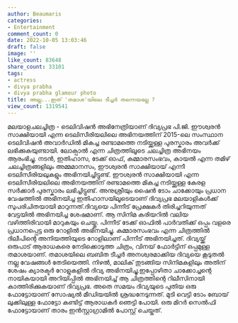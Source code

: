 ```yaml
---
author: Beaumaris
categories:
- Entertainment
comment_count: 0
date: 2022-10-05 13:03:46
draft: false
image: ''
like_count: 83648
share_count: 33101
tags:
- actress
- divya prabha
- divya prabha glamour photo
title: അല്ല...ഇത് 'തമാശ'യിലെ ടീച്ചർ തന്നെയല്ലേ ?
view_count: 1319541
---
```


മലയാളചലച്ചിത്ര - ടെലിവിഷൻ അഭിനേത്രിയാണ് ദിവ്യപ്രഭ പി.ജി. ഈശ്വരൻ സാക്ഷിയായി എന്ന ടെലിസീരിയലിലെ അഭിനയത്തിന് 2015-ലെ സംസ്ഥാന ടെലിവിഷൻ അവാർഡിൽ മികച്ച രണ്ടാമത്തെ നടിയ്ക്കുള്ള പുരസ്കാരം അവർക്ക് ലഭിക്കുകയുണ്ടായി. ലോക്പാൽ എന്ന ചിത്രത്തിലൂടെ ചലച്ചിത്ര അഭിനയം ആരംഭിച്ചു. നടൻ, ഇതിഹാസ, ടേക്ക് ഓഫ്, കമ്മാരസംഭവം, കായൽ എന്ന തമിഴ് ചലച്ചിത്രങ്ങളിലും അമ്മമാനസം, ഈശ്വരൻ സാക്ഷിയായ് എന്നീ ടെലിസീരിയലുകളും അഭിനയിച്ചിട്ടുണ്ട്. ഈശ്വരൻ സാക്ഷിയായി എന്ന ടെലിസീരിയലിലെ അഭിനയത്തിന് രണ്ടാമത്തെ മികച്ച നടിയ്ക്കുള്ള കേരള സർക്കാർ പുരസ്കാരം ലഭിച്ചിട്ടുണ്ട്. അനുശ്രീയും ഷൈൻ ടോം ചാക്കോയും പ്രധാന വേഷത്തിൽ അഭിനയിച്ച ഇതിഹാസയിലൂടെയാണ് ദിവ്യപ്രഭ മലയാളികൾക്ക് സുപരിചിതയായി മാറുന്നത്.ദിവ്യയെ പിന്നീട് പ്രേക്ഷകർ തിരിച്ചറിയുന്നത് വേട്ടയിൽ അഭിനയിച്ച ശേഷമാണ്. ആ സിനിമ കരിയറിൽ വലിയ വഴിത്തിരിവായി മാറുകയും ചെയ്തു. പിന്നീട് ടേക്ക് ഓഫിൽ പാർവതിക്ക് ഒപ്പം വളരെ പ്രധാനപ്പെട്ട ഒരു റോളിൽ അഭിനയിച്ചു. കമ്മാരസംഭവം എന്ന ചിത്രത്തിൽ ദിലീപിന്റെ അനിയത്തിയുടെ റോളിലാണ് പിന്നീട് അഭിനയിച്ചത്. ദിവ്യയ്ക്ക് ഒരുപാട് ആരാധകരെ നേടിക്കൊടുത്ത ചിത്രം, വിനയ് ഫോർട്ടിന് ഒപ്പമുള്ള തമാശയാണ്. തമാശയിലെ ബബിത ടീച്ചർ അനശ്വരമാക്കിയ ദിവ്യയെ കൂടുതൽ നല്ല വേഷങ്ങൾ തേടിയെത്തി. നിഴൽ, മാലിക് തുടങ്ങിയ സിനിമകളിലും അതിന് ശേഷം ക്യാരക്ടർ റോളുകളിൽ ദിവ്യ അഭിനയിച്ചു.ഇപ്പോഴിതാ ചാക്കോച്ചന്റെ നായികയായി അറിയിപ്പിൽ അഭിനയിച്ച് ആ ചിത്രത്തിന്റെ റിലീസിനായി കാത്തിരിക്കുകയാണ് ദിവ്യപ്രഭ. അതെ സമയം ദിവ്യയുടെ പുതിയ ഒരു ഫോട്ടോയാണ് സോഷ്യൽ മീഡിയയിൽ ശ്രദ്ധനേടുന്നത്. മുടി വെട്ടി ടോം ബോയ് ലുക്കിലുള്ള ഫോട്ടോ കണ്ടിട്ട് ആരാധകർ ഞെട്ടി പോയി. ഒരു മിറർ സെൽഫി ഫോട്ടോയാണ് താരം ഇൻസ്റ്റാഗ്രാമിൽ പോസ്റ്റ് ചെയ്തത്.